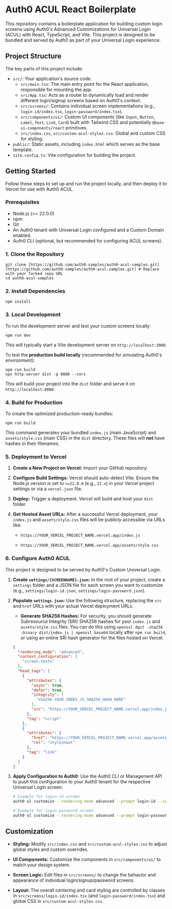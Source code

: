 # Auth0 ACUL React Boilerplate

This repository contains a boilerplate application for building custom login screens using Auth0's Advanced Customizations for Universal Login (ACUL) with React, TypeScript, and Vite. This project is designed to be bundled and served by Auth0 as part of your Universal Login experience.

## Project Structure

The key parts of this project include:

* `src/`: Your application's source code.
  * `src/main.tsx`: The main entry point for the React application, responsible for mounting the app.
  * `src/App.tsx`: Acts as a router to dynamically load and render different login/signup screens based on Auth0's context.
  * `src/screens/`: Contains individual screen implementations (e.g., `login-id/index.tsx`, `login-password/index.tsx`).
  * `src/components/ui/`: Custom UI components (like `Input`, `Button`, `Label`, `Text`, `Link`, `Card`) built with Tailwind CSS and potentially `@base-ui-components/react` primitives.
  * `src/index.css`, `src/custom-acul-styles.css`: Global and custom CSS for styling.
* `public/`: Static assets, including `index.html` which serves as the base template.
* `vite.config.ts`: Vite configuration for building the project.

## Getting Started

Follow these steps to set up and run the project locally, and then deploy it to Vercel for use with Auth0 ACUL.

### Prerequisites

* Node.js (>= 22.0.0)
* npm
* Git
* An Auth0 tenant with Universal Login configured and a Custom Domain enabled.
* Auth0 CLI (optional, but recommended for configuring ACUL screens).

### 1. Clone the Repository

```
git clone [https://github.com/auth0-samples/auth0-acul-samples.git](https://github.com/auth0-samples/auth0-acul-samples.git) # Replace with your forked repo URL
cd auth0-acul-samples

```

### 2. Install Dependencies

```
npm install

```

### 3. Local Development

To run the development server and test your custom screens locally:

```
npm run dev

```

This will typically start a Vite development server on `http://localhost:3000`.

To test the **production build locally** (recommended for simulating Auth0's environment):

```
npm run build
npx http-server dist -p 8080 --cors

```

This will build your project into the `dist` folder and serve it on `http://localhost:8080`.

### 4. Build for Production

To create the optimized production-ready bundles:

```
npm run build

```

This command generates your bundled `index.js` (main JavaScript) and `assets/style.css` (main CSS) in the `dist` directory. These files will **not** have hashes in their filenames.

### 5. Deployment to Vercel

1. **Create a New Project on Vercel:** Import your GitHub repository.

2. **Configure Build Settings:** Vercel should auto-detect Vite. Ensure the Node.js version is set to `>=22.0.0` (e.g., `22.x`) in your Vercel project settings or via a `vercel.json` file.

3. **Deploy:** Trigger a deployment. Vercel will build and host your `dist` folder.

4. **Get Hosted Asset URLs:** After a successful Vercel deployment, your `index.js` and `assets/style.css` files will be publicly accessible via URLs like:

   * `https://YOUR_VERCEL_PROJECT_NAME.vercel.app/index.js`

   * `https://YOUR_VERCEL_PROJECT_NAME.vercel.app/assets/style.css`

### 6. Configure Auth0 ACUL

This project is designed to be served by Auth0's Custom Universal Login.

1. **Create `settings/{SCREENNAME}.json`:** In the root of your project, create a `settings` folder and a JSON file for each screen you want to customize (e.g., `settings/login-id.json`, `settings/login-password.json`).

2. **Populate `settings.json`:** Use the following structure, replacing the `src` and `href` URLs with your actual Vercel deployment URLs.

   * **Generate SHA256 Hashes:** For security, you should generate Subresource Integrity (SRI) SHA256 hashes for your `index.js` and `assets/style.css` files. You can do this using `openssl dgst -sha256 -binary dist/index.js | openssl base64` locally after `npm run build`, or using an online SRI hash generator for the files hosted on Vercel.

   ```json
   {
     "rendering_mode": "advanced",
     "context_configuration": [
       "screen.texts"
     ],
     "head_tags": [
       {
         "attributes": {
           "async": true,
           "defer": true,
           "integrity": [
             "sha256-YOUR_INDEX_JS_SHA256_HASH_HERE"
           ],
           "src": "https://YOUR_VERCEL_PROJECT_NAME.vercel.app/index.js"
         },
         "tag": "script"
       },
       {
         "attributes": {
           "href": "https://YOUR_VERCEL_PROJECT_NAME.vercel.app/assets/style.css",
           "rel": "stylesheet"
         },
         "tag": "link"
       }
     ]
   }
   ```

3. **Apply Configuration to Auth0:** Use the Auth0 CLI or Management API to push this configuration to your Auth0 tenant for the respective Universal Login screen:

   ```bash
   # Example for login-id screen
   auth0 ul customize --rendering-mode advanced --prompt login-id --screen login-id --settings-file ./settings/login-id.json

   # Example for login-password screen
   auth0 ul customize --rendering-mode advanced --prompt login-password --screen login-password --settings-file ./settings/login-password.json
   ```

## Customization

* **Styling:** Modify `src/index.css` and `src/custom-acul-styles.css` to adjust global styles and custom overrides.

* **UI Components:** Customize the components in `src/components/ui/` to match your design system.

* **Screen Logic:** Edit files in `src/screens/` to change the behavior and appearance of individual login/signup/password screens.

* **Layout:** The overall centering and card styling are controlled by classes in `src/screens/login-id/index.tsx` (and `login-password/index.tsx`) and global CSS in `src/custom-acul-styles.css`.

